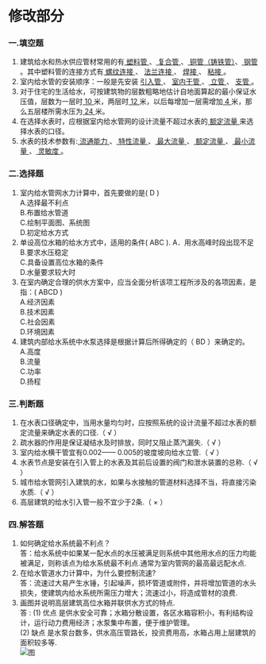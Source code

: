 # 修改部分

### 一.填空题
1. 建筑给水和热水供应管材常用的有<u> 塑料管 </u>、<u> 复合管 </u> 、<u>  铜管（铸铁管）</u>、<u> 钢管 </u>。其中塑料管的连接方式有<u> 螺纹连接 </u> 、 <u> 法兰连接  </u> 、 <u> 焊接 </u> 、 <u> 粘接 </u> 。 
2. 室内给水管的安装顺序：一般是先安装 <u> 引入管 </u>  、 <u>  室内干管  </u> 、<u>  立管  </u>  、 <u> 支管  </u>   。
3. 对于住宅的生活给水，可按建筑物的层数粗略地估计自地面算起的最小保证水压值，层数为一层时<u> 10 </u> 米，两层时<u> 12 </u> 米，以后每增加一层需增加<u> 4 </u>米，那么五层楼所需水压为<u> 24 </u> 米。
4. 在选择水表时，应根据室内给水管网的设计流量不超过水表的<u> 额定流量 </u> 来选择水表的口径。
5. 水表的技术参数有:<u> 流通能力 </u>、<u> 特性流量  </u> 、<u>  最大流量  </u> 、<u> 额定流量 </u>、<u> 最小流量 </u>、<u> 灵敏度  </u>。
### 二.选择题
1. 室内给水管网水力计算中，首先要做的是( D )    
A.选择最不利点  
B.布置给水管道  
C.绘制平面图、系统图    
D.初定给水方式
2. 单设高位水箱的给水方式中，适用的条件( ABC ). 
A．用水高峰时段出现不足 
B.要求水压稳定  
C.具备设置高位水箱的条件    
D.水量要求较大时
3. 在室内确定合理的供水方案中，应当全面分析该项工程所涉及的各项因素，是指：( ABCD )  
A.经济因素  
B.技术因素  
C.社会因素  
D.环境因素
4. 建筑内部给水系统中水泵选择是根据计算后所得确定的（ BD ）来确定的。  
A.高度  
B.流量  
C.功率  
D.扬程
### 三.判断题
1. 在水表口径确定中，当用水量均匀时，应按照系统的设计流量不超过水表的额定流量来确定水表的口径.（ √ ）
2. 疏水器的作用是保证凝结水及时排放，同时又阻止蒸汽漏失.（ √ ）
3. 室内给水横干管宜有0.002—— 0.005的坡度坡向给水立管.（ √ ）
4. 水表节点是安装在引入管上的水表及其前后设置的阀门和泄水装置的总称.（ √ ）
5. 城市给水管网引入建筑的水，如果与水接触的管道材料选择不当，将直接污染水质.（ √ ）
6. 高层建筑的给水引入管一般不宜少于2条.（ × ）
### 四.解答题
1. 如何确定给水系统最不利点？   
   答：给水系统中如果某一配水点的水压被满足则系统中其他用水点的压力均能被满足，则称该点为给水系统最不利点.通常为室内管网的最高最远配水点.
2. 在给水管道水力计算中，为什么要控制流速?  
   答：流速过大易产生水锤，引起噪声，损坏管道或附件，并将增加管道的水头损失，使建筑内给水系统所需压力增大；流速过小，将造成管材的浪费.
3. 画图并说明高层建筑高位水箱并联供水方式的特点.    
   答 : (1) 优点 是供水安全可靠；水箱分散设置，各区水箱容积小，有利结构设计，运行动力费用经济；水泵集中布置，便于维护管理。   
   (2) 缺点 是水泵台数多，供水高压管路长，投资费用高，水箱占用上层建筑的面积较多等.     
   ![图](https://img.wendangxiazai.com/pic/24b75bcf8f9951e79b89680203d8ce2f0166652c/13-463-png_6_0_0_337_233_218_405_892.979_1262.879-248-0-0-248.jpg)
